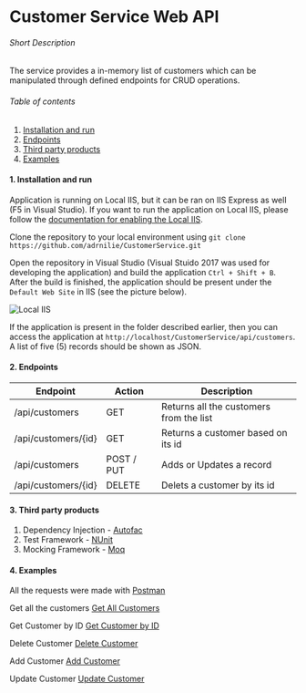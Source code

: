# Customer Service Web API


###### Short Description
The service provides a in-memory list of customers which can be manipulated through defined endpoints for CRUD operations.

###### Table of contents
1. [Installation and run](https://github.com/adrnilie/CustomerService#1-installation-and-run)
2. [Endpoints](https://github.com/adrnilie/CustomerService#2-endpoints)
3. [Third party products](https://github.com/adrnilie/CustomerService#3-third-party-products)
4. [Examples](https://github.com/adrnilie/CustomerService#4-examples)

#### 1. Installation and run

Application is running on Local IIS, but it can be ran on IIS Express as well (F5 in Visual Studio). If you want to run the application on Local IIS, please follow the [documentation for enabling the Local IIS](https://msdn.microsoft.com/en-us/library/ms181052%28v=vs.80%29.aspx?f=255&MSPPError=-2147217396).

Clone the repository to your local environment using `git clone https://github.com/adrnilie/CustomerService.git`

Open the repository in Visual Studio (Visual Stuido 2017 was used for developing the application) and build the application `Ctrl + Shift + B`. After the build is finished, the application should be present under the `Default Web Site` in IIS (see the picture below).

![Local IIS](https://i.imgur.com/uf1uMOZ.png)

If the application is present in the folder described earlier, then you can access the application at `http://localhost/CustomerService/api/customers`. A list of five (5) records should be shown as JSON.

#### 2. Endpoints

| Endpoint | Action | Description |
|----------|--------|-------------|
|/api/customers|GET|Returns all the customers from the list|
|/api/customers/{id}|GET|Returns a customer based on its id|
|/api/customers|POST / PUT|Adds or Updates a record|
|/api/customers/{id}|DELETE|Delets a customer by its id|

#### 3. Third party products

1. Dependency Injection - [Autofac](https://autofac.org/)
2. Test Framework - [NUnit](https://nunit.org/)
3. Mocking Framework - [Moq](https://github.com/moq/moq4)

#### 4. Examples

All the requests were made with [Postman](https://www.getpostman.com/)

Get all the customers
[Get All Customers](https://i.imgur.com/9gAOuw3.png)

Get Customer by ID
[Get Customer by ID](https://i.imgur.com/qyMpZM2.png)

Delete Customer
[Delete Customer](https://i.imgur.com/FtPU9zg.png)

Add Customer
[Add Customer](https://i.imgur.com/6K2rlr6.png)

Update Customer
[Update Customer](https://i.imgur.com/YvJnCJf.png)
